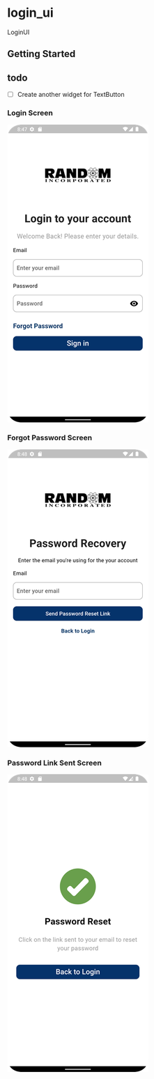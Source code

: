 # login_ui

LoginUI

## Getting Started



## todo 
- [ ] Create another widget for TextButton

### Login Screen
![login_screen.png](screenshots%2Flogin_screen.png)

### Forgot Password Screen
![forgot_password_screen.png](screenshots%2Fforgot_password_screen.png)

### Password Link Sent Screen
![password_link_sent_screen.png](screenshots%2Fpassword_link_sent_screen.png)